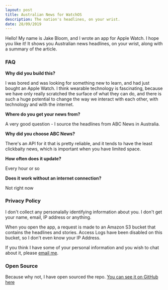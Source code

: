 ```yaml
---
layout: post
title: Australian News for WatchOS
description: The nation's headlines, on your wrist.
date: 28/09/2019
---
```


Hello! My name is Jake Bloom, and I wrote an app for Apple Watch. I hope you like it! It shows you Australian news headlines, on your wrist, along with a summary of the article.

### FAQ

**Why did you build this?**

I was bored and was looking for something new to learn, and had just bought an Apple Watch. I think wearable technology is fascinating, because we have only really scratched the surface of what they can do, and there is such a huge potential to change the way we interact with each other, with technology and with the internet.

**Where do you get your news from?**

A very good question - I source the headlines from ABC News in Australia.

**Why did you choose ABC News?**

There's an API for it that is pretty reliable, and it tends to have the least clickbaity news, which is important when you have limited space.

**How often does it update?**

Every hour or so

**Does it work without an internet connection?**

Not right now

<a id="privacy"></a>

### Privacy Policy

I don't collect any personalally identifying information about you. I don't get your name, email, IP address or anything.

When you open the app, a request is made to an Amazon S3 bucket that contains the headlines and stories. Access Logs have been disabled on this bucket, so I don't even know your IP Address.

If you think I have some of your personal information and you wish to chat about it, please [email me](mailto:gday@jakebloom.me).

### Open Source

Because why not, I have open sourced the repo. [You can see it on GitHub here](https://github.com/jakebloom/WatchNews)